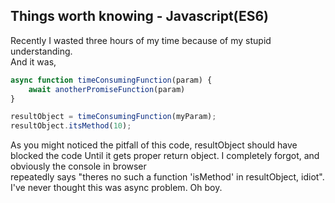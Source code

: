 Things worth knowing - Javascript(ES6)
--------------------------------------


Recently I wasted three hours of my time because of my stupid understanding.  
And it was, 
```javascript
async function timeConsumingFunction(param) {
    await anotherPromiseFunction(param)
}

resultObject = timeConsumingFunction(myParam);
resultObject.itsMethod(10);
```
As you might noticed the pitfall of this code, resultObject should have blocked the code 
Until it gets proper return object. I completely forgot, and obviously the console in browser  
repeatedly says "theres no such a function 'isMethod' in resultObject, idiot".
I've never thought this was async problem. Oh boy. 

